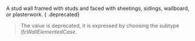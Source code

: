 A stud wall framed with studs and faced with sheetings, sidings, wallboard, or plasterwork. 
{ .deprecated}
> The value is deprecated, it is expressed by choosing the subtype _IfcWallElementedCase_.